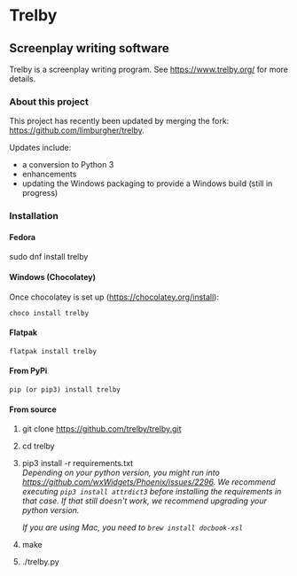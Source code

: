 # Trelby
## Screenplay writing software
Trelby is a screenplay writing program. See https://www.trelby.org/ for
more details.

### About this project
This project has recently been updated by merging the fork: https://github.com/limburgher/trelby.

Updates include:
- a conversion to Python 3
- enhancements
- updating the Windows packaging to provide a Windows build (still in progress)

### Installation

#### Fedora

sudo dnf install trelby

#### Windows (Chocolatey)

Once chocolatey is set up (https://chocolatey.org/install):

`choco install trelby`

#### Flatpak

`flatpak install trelby`

#### From PyPi

`pip (or pip3) install trelby`

#### From source

1. git clone https://github.com/trelby/trelby.git

2. cd trelby

3. pip3 install -r requirements.txt  
   *Depending on your python version, you might run into https://github.com/wxWidgets/Phoenix/issues/2296. We recommend executing `pip3 install attrdict3` before installing the requirements in that case. If that still doesn't work, we recommend upgrading your python version.*

   *If you are using Mac, you need to `brew install docbook-xsl`*

4. make

5. ./trelby.py